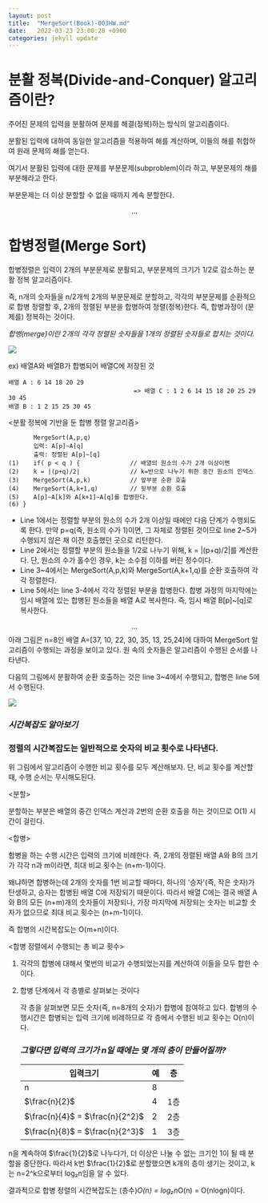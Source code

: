 ```yaml
---
layout: post
title:  "MergeSort(Book)-003HW.md"
date:   2022-03-23 23:00:28 +0900
categories: jekyll update
---
```

# 분활 정복(Divide-and-Conquer) 알고리즘이란?
주어진 문제의 입력을 분활하여 문제를 해결(정복)하는 방식의 알고리즘이다.

분활된 입력에 대하여 동일한 알고리즘을 적용하여 해를 계산하며, 이들의 해를 취합하여 원래 문제의 해를 얻는다.

여기서 분활된 입력에 대한 문제를 부분문제(subproblem)이라 하고, 부분문제의 해를 부분해라고 한다.

부분문제는 더 이상 분할할 수 없을 때까지 계속 분할한다.


$$\dots$$ 
# 합병정렬(Merge Sort)
합병정렬은 입력이 2개의 부분문제로 분활되고, 부분문제의 크기가 1/2로 감소하는 분활 정복 알고리즘이다.

즉, n개의 숫자들을 n/2개씩 2개의 부분문제로 분할하고, 각각의 부분문제를 순환적으로 합병 정렬할 후, 2개의 정렬된 부분을 합병하여 정렬(정복)한다. 즉, 합병과정이 (문제를) 정복하는 것이다.

*합병(merge)이란 2개의 각각 정렬된 숫자들을 1개의 정렬된 숫자들로 합치는 것이다.*

![](https://postfiles.pstatic.net/MjAyMjAyMTBfMTcx/MDAxNjQ0NDcyNDI2OTQ5.-tTCQJ9shLYipEBlsG2-95phLvN0Kpjus-X4tBq1IYog.yKw5lRPNn2lHCp40Gj6R3Dr61Bc25yZg8BNTAwZkBAwg.GIF.agn710/mergeSortAlgorithm.gif?type=w966)

ex) 배열A와 배열B가 합병되어 배열C에 저장된 것

    배열 A : 6 14 18 20 29
                                       => 배열 C : 1 2 6 14 15 18 20 25 29 30 45
    배열 B : 1 2 15 25 30 45

\<분활 정복에 기반을 둔 합병 정렬 알고리즘\>

           MergeSort(A,p,q)
           입력: A[p]~A[q]
           출력: 정렬된 A[p]~[q]
    (1)    if( p < q ) {              // 배열의 원소의 수가 2개 이상이면  
    (2)    k = |(p+q)/2|              // k=반으로 나누기 위한 중간 원소의 인덱스
    (3)    MergeSort(A,p,k)           // 앞부분 순환 호출   
    (4)    MergeSort(A,k+1,q)         // 뒷부분 순환 호출
    (5)    A[p]~A[k]와 A[k+1]~A[q]를 합병한다.
    (6) }

* Line 1에서는 정렬할 부분의 원소의 수가 2개 이상일 때에만 다음 단계가 수행되도록 한다. 만약 p=q(즉, 원소의 수가 1)이면, 그 자체로 정렬된 것이므로 line 2~5가 수행되지 않은 채 이전 호출했던 곳으로 리턴한다.
* Line 2에서는 정렬할 부분의 원소들을 1/2로 나누기 위해, k = |(p+q)/2|를 계산한다. 단, 원소의 수가 홀수인 경우, k는 소수점 이하를 버린 정수이다.
* Line 3~4에서는 MergeSort(A,p,k)와 MergeSort(A,k+1,q)를 순환 호출하여 각각 정렬한다.
* Line 5에서는 line 3-4에서 각각 정렬된 부분을 합병한다. 합병 과정의 마지막에는 임시 배열에 있는 합병된 원소들을 배열 A로 복사한다. 즉, 임시 배열 B[p]~[q]로 복사한다.

$$\dots$$ 
아래 그림은 n=8인 배열 A=[37, 10, 22, 30, 35, 13, 25,24]에 대하여 MergeSort 알고리즘이 수행되는 과정을 보이고 있다. 원 속의 숫자들은 알고리즘이 수행된 순서를 나타낸다.

다음의 그림에서 분활하여 순환 호출하는 것은 line 3~4에서 수행되고, 합병은 line 5에서 수행된다.


![](https://search.pstatic.net/common/?src=http%3A%2F%2Fblogfiles.naver.net%2FMjAyMDA3MzBfOTAg%2FMDAxNTk2MDcxMTY3Mzkw.HBZBJDLMu2fM7CcS_jBAbfI8mmHSaMZDzGp75iKUTHog.Y5exv5QkBOV_2V1B6zORlBjX_OCPIpnptnD89FF3cr8g.PNG.wongoni%2F%25C4%25B8%25C3%25B3.PNG&type=sc960_832)


### *시간복잡도 알아보기*
### 정렬의 시간복잡도는 일반적으로 숫자의 비교 횟수로 나타낸다.
위 그림에서 알고리즘이 수행한 비교 횟수를 모두 계산해보자. 단, 비교 횟수를 계산할 때, 수행 순서는 무시해도된다.

\<분할\>

분할하는 부분은 배열의 중간 인덱스 계산과 2번의 순환 호출을 하는 것이므로 O(1) 시간이 걸린다.

\<합병\>

합병을 하는 수행 시간은 입력의 크기에 비례한다. 즉, 2개의 정렬된 배열 A와 B의 크기가 각각 n과 m이라면, 최대 비교 횟수는 (n+m-1)이다. 

왜냐하면 합병하는데 2개의 숫자를 1번 비교할 때마다, 하나의 '승자'(즉, 작은 숫자)가 탄생하고, 승자는 합병된 배열 C에 저장되기 때문이다. 따라서 배열 C에는 결국 배열 A와 B의 모든 (n+m)개의 숫자들이 저장되나, 가장 마지막에 저장되는 숫자는 비교할 숫자가 없으므로 최대 비교 횟수는 (n+m-1)이다. 

즉 합병의 시간복잡도는 O(m+n)이다.

\<합병 정렬에서 수행되는 총 비교 횟수\>

1. 각각의 합병에 대해서 몇번의 비교가 수행되었는지를 계산하여 이들을 모두 합한 수이다.
2. 합병 단계에서 각 층별로 살펴보는 것이다
    
    각 층을 살펴보면 모든 숫자(즉, n=8개의 숫자)가 합병에 참여하고 있다.
    합병의 수행시간은 합병되는 입력 크기에 비례하므로 각 층에서 수행된 비교 횟수는 O(n)이다.

    ### *그렇다면 입력의 크기가 n일 때에는 몇 개의 층이 만들어질까?*

    |입력크기|예|층| 
    |---|---|---|
    |n|  8 |   |   |  
    | $\frac{n}{2}$ |  4 | 1층 |    
    | $\frac{n}{4}$ = $\frac{n}{2^2}$| 2  |  2층 |     
    | $\frac{n}{8}$ = $\frac{n}{2^3}$| 1 | 3층 |

n을 계속하여 $\frac{1}{2}$로 나누다가, 더 이상은 나눌 수 없는 크기인 1이 될 때 분할을 중단한다. 따라서 k번 $\frac{1}{2}$로 분할했으면 k개의 층이 생기는 것이고, k는 n=2^k으로부터 log₂n임을 알 수 있다.

결과적으로 합병 정렬의 시간복잡도는 (층수)*O(n) = log₂n*O(n) = O(nlogn)이다.
